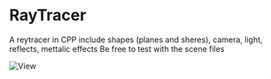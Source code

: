 # RayTracer
A reytracer in CPP include shapes (planes and sheres), camera, light, reflects, mettalic effects
Be free to test with the scene files

![View](https://github.com/Guilhemvnt/RayTracer/assets/91870149/6cc1427c-1d6e-44d5-916c-c0aa3415ef76)
